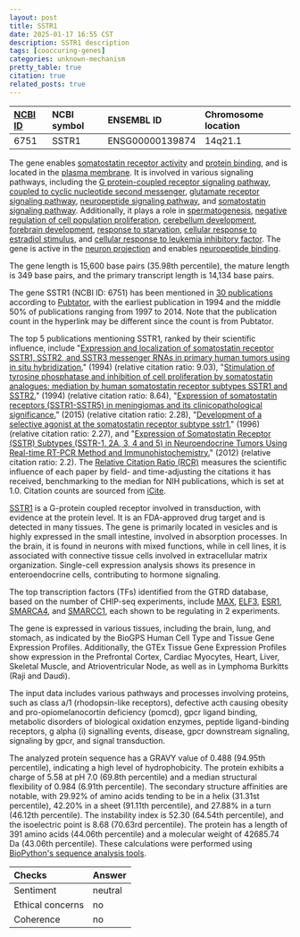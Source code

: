 ```yaml
---
layout: post
title: SSTR1
date: 2025-01-17 16:55 CST
description: SSTR1 description
tags: [cooccuring-genes]
categories: unknown-mechanism
pretty_table: true
citation: true
related_posts: true
---
```




| [NCBI ID](https://www.ncbi.nlm.nih.gov/gene/6751) | NCBI symbol | ENSEMBL ID | Chromosome location |
| :-------- | :------- | :-------- | :------- |
| 6751  | SSTR1 | ENSG00000139874 | 14q21.1 |



The gene enables [somatostatin receptor activity](https://amigo.geneontology.org/amigo/term/GO:0004994) and [protein binding](https://amigo.geneontology.org/amigo/term/GO:0005515), and is located in the [plasma membrane](https://amigo.geneontology.org/amigo/term/GO:0005886). It is involved in various signaling pathways, including the [G protein-coupled receptor signaling pathway, coupled to cyclic nucleotide second messenger](https://amigo.geneontology.org/amigo/term/GO:0007187), [glutamate receptor signaling pathway](https://amigo.geneontology.org/amigo/term/GO:0007215), [neuropeptide signaling pathway](https://amigo.geneontology.org/amigo/term/GO:0007218), and [somatostatin signaling pathway](https://amigo.geneontology.org/amigo/term/GO:0038170). Additionally, it plays a role in [spermatogenesis](https://amigo.geneontology.org/amigo/term/GO:0007283), [negative regulation of cell population proliferation](https://amigo.geneontology.org/amigo/term/GO:0008285), [cerebellum development](https://amigo.geneontology.org/amigo/term/GO:0021549), [forebrain development](https://amigo.geneontology.org/amigo/term/GO:0030900), [response to starvation](https://amigo.geneontology.org/amigo/term/GO:0042594), [cellular response to estradiol stimulus](https://amigo.geneontology.org/amigo/term/GO:0071392), and [cellular response to leukemia inhibitory factor](https://amigo.geneontology.org/amigo/term/GO:1990830). The gene is active in the [neuron projection](https://amigo.geneontology.org/amigo/term/GO:0043005) and enables [neuropeptide binding](https://amigo.geneontology.org/amigo/term/GO:0042923).


The gene length is 15,600 base pairs (35.98th percentile), the mature length is 349 base pairs, and the primary transcript length is 14,134 base pairs.


The gene SSTR1 (NCBI ID: 6751) has been mentioned in [30 publications](https://pubmed.ncbi.nlm.nih.gov/?term=%22SSTR1%22) according to [Pubtator](https://academic.oup.com/nar/article/47/W1/W587/5494727), with the earliest publication in 1994 and the middle 50% of publications ranging from 1997 to 2014. Note that the publication count in the hyperlink may be different since the count is from Pubtator.


The top 5 publications mentioning SSTR1, ranked by their scientific influence, include "[Expression and localization of somatostatin receptor SSTR1, SSTR2, and SSTR3 messenger RNAs in primary human tumors using in situ hybridization.](https://pubmed.ncbi.nlm.nih.gov/8012966)" (1994) (relative citation ratio: 9.03), "[Stimulation of tyrosine phosphatase and inhibition of cell proliferation by somatostatin analogues: mediation by human somatostatin receptor subtypes SSTR1 and SSTR2.](https://pubmed.ncbi.nlm.nih.gov/7907795)" (1994) (relative citation ratio: 8.64), "[Expression of somatostatin receptors (SSTR1-SSTR5) in meningiomas and its clinicopathological significance.](https://pubmed.ncbi.nlm.nih.gov/26722517)" (2015) (relative citation ratio: 2.28), "[Development of a selective agonist at the somatostatin receptor subtype sstr1.](https://pubmed.ncbi.nlm.nih.gov/8786539)" (1996) (relative citation ratio: 2.27), and "[Expression of Somatostatin Receptor (SSTR) Subtypes (SSTR-1, 2A, 3, 4 and 5) in Neuroendocrine Tumors Using Real-time RT-PCR Method and Immunohistochemistry.](https://pubmed.ncbi.nlm.nih.gov/22829710)" (2012) (relative citation ratio: 2.2). The [Relative Citation Ratio (RCR)](https://journals.plos.org/plosbiology/article?id=10.1371/journal.pbio.1002541) measures the scientific influence of each paper by field- and time-adjusting the citations it has received, benchmarking to the median for NIH publications, which is set at 1.0. Citation counts are sourced from [iCite](https://icite.od.nih.gov).


[SSTR1](https://www.proteinatlas.org/ENSG00000139874-SSTR1) is a G-protein coupled receptor involved in transduction, with evidence at the protein level. It is an FDA-approved drug target and is detected in many tissues. The gene is primarily located in vesicles and is highly expressed in the small intestine, involved in absorption processes. In the brain, it is found in neurons with mixed functions, while in cell lines, it is associated with connective tissue cells involved in extracellular matrix organization. Single-cell expression analysis shows its presence in enteroendocrine cells, contributing to hormone signaling.


The top transcription factors (TFs) identified from the GTRD database, based on the number of CHIP-seq experiments, include [MAX](https://www.ncbi.nlm.nih.gov/gene/4149), [ELF3](https://www.ncbi.nlm.nih.gov/gene/1999), [ESR1](https://www.ncbi.nlm.nih.gov/gene/2099), [SMARCA4](https://www.ncbi.nlm.nih.gov/gene/6597), and [SMARCC1](https://www.ncbi.nlm.nih.gov/gene/6599), each shown to be regulating in 2 experiments.





The gene is expressed in various tissues, including the brain, lung, and stomach, as indicated by the BioGPS Human Cell Type and Tissue Gene Expression Profiles. Additionally, the GTEx Tissue Gene Expression Profiles show expression in the Prefrontal Cortex, Cardiac Myocytes, Heart, Liver, Skeletal Muscle, and Atrioventricular Node, as well as in Lymphoma Burkitts (Raji and Daudi).


The input data includes various pathways and processes involving proteins, such as class a/1 (rhodopsin-like receptors), defective acth causing obesity and pro-opiomelanocortin deficiency (pomcd), gpcr ligand binding, metabolic disorders of biological oxidation enzymes, peptide ligand-binding receptors, g alpha (i) signalling events, disease, gpcr downstream signaling, signaling by gpcr, and signal transduction.



The analyzed protein sequence has a GRAVY value of 0.488 (94.95th percentile), indicating a high level of hydrophobicity. The protein exhibits a charge of 5.58 at pH 7.0 (69.8th percentile) and a median structural flexibility of 0.984 (6.91th percentile). The secondary structure affinities are notable, with 29.92% of amino acids tending to be in a helix (31.31st percentile), 42.20% in a sheet (91.11th percentile), and 27.88% in a turn (46.12th percentile). The instability index is 52.30 (64.54th percentile), and the isoelectric point is 8.68 (70.63rd percentile). The protein has a length of 391 amino acids (44.06th percentile) and a molecular weight of 42685.74 Da (43.06th percentile). These calculations were performed using [BioPython's sequence analysis tools](https://biopython.org/docs/1.75/api/Bio.SeqUtils.ProtParam.html).





| Checks    | Answer |
| :-------- | :------- |
| Sentiment  | neutral   |
| Ethical concerns | no     |
| Coherence    | no    |